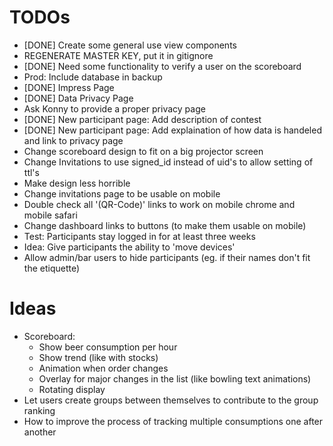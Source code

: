 # TODOs

- [DONE] Create some general use view components
- REGENERATE MASTER KEY, put it in gitignore
- [DONE] Need some functionality to verify a user on the scoreboard 
- Prod: Include database in backup
- [DONE] Impress Page
- [DONE] Data Privacy Page
- Ask Konny to provide a proper privacy page
- [DONE] New participant page: Add description of contest
- [DONE] New participant page: Add explaination of how data is handeled and link to privacy page
- Change scoreboard design to fit on a big projector screen
- Change Invitations to use signed_id instead of uid's to allow setting of ttl's
- Make design less horrible
- Change invitations page to be usable on mobile
- Double check all '(QR-Code)' links to work on mobile chrome and mobile safari
- Change dashboard links to buttons (to make them usable on mobile)
- Test: Participants stay logged in for at least three weeks
- Idea: Give participants the ability to 'move devices'
- Allow admin/bar users to hide participants (eg. if their names don't fit the etiquette)

# Ideas
- Scoreboard: 
    - Show beer consumption per hour
    - Show trend (like with stocks)
    - Animation when order changes
    - Overlay for major changes in the list (like bowling text animations)
    - Rotating display
- Let users create groups between themselves to contribute to the group ranking
- How to improve the process of tracking multiple consumptions one after another
